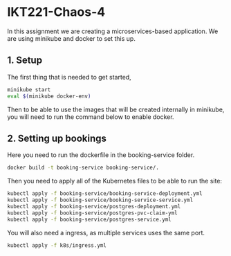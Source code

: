 # IKT221-Chaos-4

In this assignment we are creating a microservices-based application. 
We are using minikube and docker to set this up. 


## 1. Setup

The first thing that is needed to get started, 

```bash
minikube start
eval $(minikube docker-env)
```
Then to be able to use the images that will be created internally in minikube, you will need to run the command below to enable docker.


## 2. Setting up bookings

Here you need to run the dockerfile in the booking-service folder. 

```bash
docker build -t booking-service booking-service/.
```

Then you need to apply all of the Kubernetes files to be able to run the site:

```bash
kubectl apply -f booking-service/booking-service-deployment.yml
kubectl apply -f booking-service/booking-service-service.yml
kubectl apply -f booking-service/postgres-deployment.yml
kubectl apply -f booking-service/postgres-pvc-claim-yml
kubectl apply -f booking-service/postgres-service.yml
```

You will also need a ingress, as multiple services uses the same port.

```bash
kubectl apply -f k8s/ingress.yml
```


